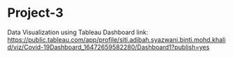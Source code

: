 # Project-3
Data Visualization using Tableau
Dashboard link: https://public.tableau.com/app/profile/siti.adibah.syazwani.binti.mohd.khalid/viz/Covid-19Dashboard_16472659582280/Dashboard1?publish=yes
